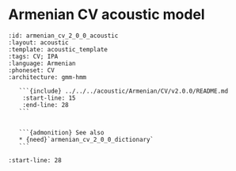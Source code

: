 
# Armenian CV acoustic model

``````{acoustic} Armenian CV acoustic model
:id: armenian_cv_2_0_0_acoustic
:layout: acoustic
:template: acoustic_template
:tags: CV; IPA
:language: Armenian
:phoneset: CV
:architecture: gmm-hmm

   ```{include} ../../../acoustic/Armenian/CV/v2.0.0/README.md
    :start-line: 15
    :end-line: 28
   ```


   ```{admonition} See also
   * {need}`armenian_cv_2_0_0_dictionary`
   ```
``````

```{include} ../../../acoustic/Armenian/CV/v2.0.0/README.md
:start-line: 28
```

